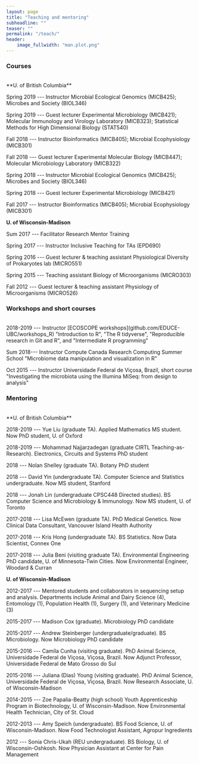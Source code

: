 ```yaml
---
layout: page
title: "Teaching and mentoring"
subheadline: ""
teaser: ""
permalink: "/teach/"
header:
    image_fullwidth: "man.plot.png"
---
```


### Courses
<br>
**U. of British Columbia**

Spring 2019 --- Instructor Microbial Ecological Genomics (MICB425); Microbes and Society (BIOL346)

Spring 2019 --- Guest lecturer Experimental Microbiology (MICB421); Molecular Immunology and Virology Laboratory (MICB323); Statistical Methods for High Dimensional Biology (STAT540)

Fall 2018 --- Instructor Bioinformatics (MICB405); Microbial Ecophysiology (MICB301)

Fall 2018 --- Guest lecturer Experimental Molecular Biology (MICB447); Molecular Microbiology Laboratory (MICB322)

Spring 2018 --- Instructor Microbial Ecological Genomics (MICB425); Microbes and Society (BIOL346) 

Spring 2018 --- Guest lecturer Experimental Microbiology (MICB421) 

Fall 2017 --- Instructor Bioinformatics (MICB405); Microbial Ecophysiology (MICB301) 

**U. of Wisconsin-Madison**

Sum 2017 --- Facilitator Research Mentor Training

Spring 2017 --- Instructor Inclusive Teaching for TAs (EPD690) 

Spring 2016 --- Guest lecturer & teaching assistant Physiological Diversity of Prokaryotes lab (MICRO551)

Spring 2015 --- Teaching assistant Biology of Microorganisms (MICRO303)

Fall 2012 --- Guest lecturer & teaching assistant Physiology of Microorganisms (MICRO526)

### Workshops and short courses
<br>
2018-2019 --- Instructor [ECOSCOPE workshops](github.com/EDUCE-UBC/workshops_R) "Introduction to R", "The R tidyverse", "Reproducible research in Git and R", and "Intermediate R programming" 

Sum 2018--- Instructor Compute Canada Research Computing Summer School "Microbiome data manipulation and visualization in R"

Oct 2015 --- Instructor Universidade Federal de Viçosa, Brazil, short course "Investigating the microbiota using the Illumina MiSeq: from design to analysis"

### Mentoring
<br>
**U. of British Columbia**

2018-2019 --- Yue Liu (graduate TA). Applied Mathematics MS student. Now PhD student, U. of Oxford

2018-2019 --- Mohammad Najjarzadegan (graduate CIRTL Teaching-as-Research). Electronics, Circuits and Systems PhD student

2018 --- Nolan Shelley (graduate TA). Botany PhD student

2018 --- David Yin (undergraduate TA). Computer Science and Statistics undergraduate. Now MS student, Stanford

2018 --- Jonah Lin (undergraduate CPSC448 Directed studies). BS Computer Science and Microbiology & Immunology. Now MS student, U. of Toronto

2017-2018 --- Lisa McEwen (graduate TA). PhD Medical Genetics. Now Clinical Data Consultant, Vancouver Island Health Authority

2017-2018 --- Kris Hong (undergraduate TA). BS Statistics. Now Data Scientist, Connex One

2017-2018 --- Julia Beni (visiting graduate TA). Environmental Engineering PhD candidate, U. of Minnesota-Twin Cities. Now Environmental Engineer, Woodard & Curran

**U. of Wisconsin-Madison**

2012-2017 --- Mentored students and collaborators in sequencing setup and analysis. Departments include Animal and Dairy Science (4), Entomology (1), Population Health (1), Surgery (1), and Veterinary Medicine (3)

2015-2017 --- Madison Cox (graduate). Microbiology PhD candidate

2015-2017 --- Andrew Steinberger (undergraduate/graduate). BS Microbiology. Now Microbiology PhD candidate

2015-2016 --- Camila Cunha (visiting graduate). PhD Animal Science, Universidade Federal de Viçosa, Viçosa, Brazil. Now Adjunct Professor, Universidade Federal de Mato Grosso do Sul

2015-2016 --- Juliana (Dias) Young (visiting graduate). PhD Animal Science, Universidade Federal de Viçosa, Viçosa, Brazil. Now Research Associate, U. of Wisconsin-Madison

2014-2015 --- Zoe Papalia-Beatty (high school) Youth Apprenticeship Program in Biotechnology, U. of Wisconsin-Madison. Now Environmental Health Technician, City of St. Cloud

2012-2013 --- Amy Speich (undergraduate). BS Food Science, U. of Wisconsin-Madison. Now Food Technologist Assistant, Agropur Ingredients

2012 --- Sonia Chris-Ukah (REU undergraduate). BS Biology, U. of Wisconsin-Oshkosh. Now Physician Assistant at Center for Pain Management
